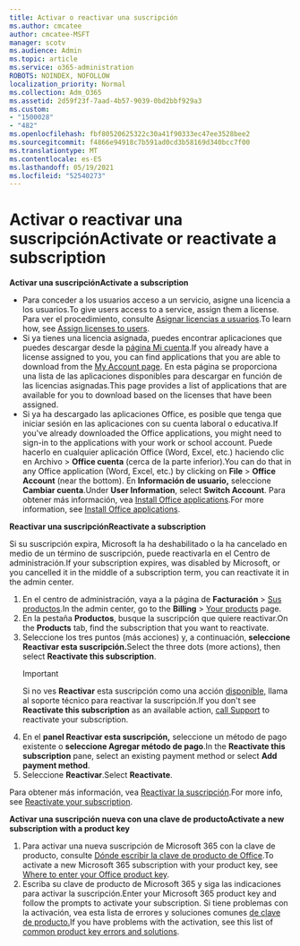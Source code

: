 ```yaml
---
title: Activar o reactivar una suscripción
ms.author: cmcatee
author: cmcatee-MSFT
manager: scotv
ms.audience: Admin
ms.topic: article
ms.service: o365-administration
ROBOTS: NOINDEX, NOFOLLOW
localization_priority: Normal
ms.collection: Adm_O365
ms.assetid: 2d59f23f-7aad-4b57-9039-0bd2bbf929a3
ms.custom:
- "1500028"
- "482"
ms.openlocfilehash: fbf80520625322c30a41f90333ec47ee3528bee2
ms.sourcegitcommit: f4866e94918c7b591ad0cd3b58169d340bcc7f00
ms.translationtype: MT
ms.contentlocale: es-ES
ms.lasthandoff: 05/19/2021
ms.locfileid: "52540273"
---
```

# <a name="activate-or-reactivate-a-subscription"></a><span data-ttu-id="5cc97-102">Activar o reactivar una suscripción</span><span class="sxs-lookup"><span data-stu-id="5cc97-102">Activate or reactivate a subscription</span></span>

<span data-ttu-id="5cc97-103">**Activar una suscripción**</span><span class="sxs-lookup"><span data-stu-id="5cc97-103">**Activate a subscription**</span></span>

- <span data-ttu-id="5cc97-104">Para conceder a los usuarios acceso a un servicio, asigne una licencia a los usuarios.</span><span class="sxs-lookup"><span data-stu-id="5cc97-104">To give users access to a service, assign them a license.</span></span> <span data-ttu-id="5cc97-105">Para ver el procedimiento, consulte [Asignar licencias a usuarios](/microsoft-365/admin/manage/assign-licenses-to-users).</span><span class="sxs-lookup"><span data-stu-id="5cc97-105">To learn how, see [Assign licenses to users](/microsoft-365/admin/manage/assign-licenses-to-users).</span></span>
- <span data-ttu-id="5cc97-106">Si ya tienes una licencia asignada, puedes encontrar aplicaciones que puedes descargar desde la [página Mi cuenta](https://portal.office.com/account/#installs).</span><span class="sxs-lookup"><span data-stu-id="5cc97-106">If you already have a license assigned to you, you can find applications that you are able to download from the [My Account page](https://portal.office.com/account/#installs).</span></span> <span data-ttu-id="5cc97-107">En esta página se proporciona una lista de las aplicaciones disponibles para descargar en función de las licencias asignadas.</span><span class="sxs-lookup"><span data-stu-id="5cc97-107">This page provides a list of applications that are available for you to download based on the licenses that have been assigned.</span></span>
- <span data-ttu-id="5cc97-108">Si ya ha descargado las aplicaciones Office, es posible que tenga que iniciar sesión en las aplicaciones con su cuenta laboral o educativa.</span><span class="sxs-lookup"><span data-stu-id="5cc97-108">If you've already downloaded the Office applications, you might need to sign-in to the applications with your work or school account.</span></span> <span data-ttu-id="5cc97-109">Puede hacerlo en cualquier aplicación Office (Word, Excel, etc.) haciendo clic en Archivo  >  **Office cuenta** (cerca de la parte inferior).</span><span class="sxs-lookup"><span data-stu-id="5cc97-109">You can do that in any Office application (Word, Excel, etc.) by clicking on **File** > **Office Account** (near the bottom).</span></span> <span data-ttu-id="5cc97-110">En **Información de usuario,** seleccione **Cambiar cuenta**.</span><span class="sxs-lookup"><span data-stu-id="5cc97-110">Under **User Information**, select **Switch Account**.</span></span> <span data-ttu-id="5cc97-111">Para obtener más información, vea [Install Office applications](/microsoft-365/admin/setup/install-applications).</span><span class="sxs-lookup"><span data-stu-id="5cc97-111">For more information, see [Install Office applications](/microsoft-365/admin/setup/install-applications).</span></span>

<span data-ttu-id="5cc97-112">**Reactivar una suscripción**</span><span class="sxs-lookup"><span data-stu-id="5cc97-112">**Reactivate a subscription**</span></span>

<span data-ttu-id="5cc97-113">Si su suscripción expira, Microsoft la ha deshabilitado o la ha cancelado en medio de un término de suscripción, puede reactivarla en el Centro de administración.</span><span class="sxs-lookup"><span data-stu-id="5cc97-113">If your subscription expires, was disabled by Microsoft, or you cancelled it in the middle of a subscription term, you can reactivate it in the admin center.</span></span>
  
1. <span data-ttu-id="5cc97-114">En el centro de administración, vaya a la página de **Facturación** > [Sus productos](https://go.microsoft.com/fwlink/p/?linkid=842054).</span><span class="sxs-lookup"><span data-stu-id="5cc97-114">In the admin center, go to the **Billing** > [Your products](https://go.microsoft.com/fwlink/p/?linkid=842054) page.</span></span>
2. <span data-ttu-id="5cc97-115">En la pestaña **Productos**, busque la suscripción que quiere reactivar.</span><span class="sxs-lookup"><span data-stu-id="5cc97-115">On the **Products** tab, find the subscription that you want to reactivate.</span></span>
3. <span data-ttu-id="5cc97-116">Seleccione los tres puntos (más acciones) y, a continuación, **seleccione Reactivar esta suscripción.**</span><span class="sxs-lookup"><span data-stu-id="5cc97-116">Select the three dots (more actions), then select **Reactivate this subscription**.</span></span>
    > [!IMPORTANT]
    > <span data-ttu-id="5cc97-117">Si no ves **Reactivar** esta suscripción como una acción [disponible,](https://go.microsoft.com/fwlink/p/?linkid=518322) llama al soporte técnico para reactivar la suscripción.</span><span class="sxs-lookup"><span data-stu-id="5cc97-117">If you don't see **Reactivate this subscription** as an available action, [call Support](https://go.microsoft.com/fwlink/p/?linkid=518322) to reactivate your subscription.</span></span>
4. <span data-ttu-id="5cc97-118">En el **panel Reactivar esta suscripción,** seleccione un método de pago existente o **seleccione Agregar método de pago**.</span><span class="sxs-lookup"><span data-stu-id="5cc97-118">In the **Reactivate this subscription** pane, select an existing payment method or select **Add payment method**.</span></span>
5. <span data-ttu-id="5cc97-119">Seleccione **Reactivar**.</span><span class="sxs-lookup"><span data-stu-id="5cc97-119">Select **Reactivate**.</span></span>

<span data-ttu-id="5cc97-120">Para obtener más información, vea [Reactivar la suscripción](/microsoft-365/commerce/subscriptions/reactivate-your-subscription).</span><span class="sxs-lookup"><span data-stu-id="5cc97-120">For more info, see [Reactivate your subscription](/microsoft-365/commerce/subscriptions/reactivate-your-subscription).</span></span>

<span data-ttu-id="5cc97-121">**Activar una suscripción nueva con una clave de producto**</span><span class="sxs-lookup"><span data-stu-id="5cc97-121">**Activate a new subscription with a product key**</span></span>

1. <span data-ttu-id="5cc97-122">Para activar una nueva suscripción de Microsoft 365 con la clave de producto, consulte [Dónde escribir la clave de producto de Office](https://support.office.com/article/where-to-enter-your-office-product-key-0a82e5ae-739e-4b92-a6f4-2ec780c185db).</span><span class="sxs-lookup"><span data-stu-id="5cc97-122">To activate a new Microsoft 365 subscription with your product key, see [Where to enter your Office product key](https://support.office.com/article/where-to-enter-your-office-product-key-0a82e5ae-739e-4b92-a6f4-2ec780c185db).</span></span>
2. <span data-ttu-id="5cc97-123">Escriba su clave de producto de Microsoft 365 y siga las indicaciones para activar la suscripción.</span><span class="sxs-lookup"><span data-stu-id="5cc97-123">Enter your Microsoft 365 product key and follow the prompts to activate your subscription.</span></span> <span data-ttu-id="5cc97-124">Si tiene problemas con la activación, vea esta lista de errores y soluciones comunes [de clave de producto.](/microsoft-365/commerce/product-key-errors-and-solutions)</span><span class="sxs-lookup"><span data-stu-id="5cc97-124">If you have problems with the activation, see this list of [common product key errors and solutions](/microsoft-365/commerce/product-key-errors-and-solutions).</span></span>